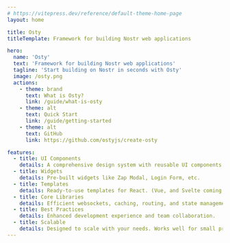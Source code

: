 ```yaml
---
# https://vitepress.dev/reference/default-theme-home-page
layout: home

title: Osty
titleTemplate: Framework for building Nostr web applications

hero:
  name: 'Osty'
  text: 'Framework for building Nostr web applications'
  tagline: 'Start building on Nostr in seconds with Osty'
  image: /osty.png
  actions:
    - theme: brand
      text: What is Osty?
      link: /guide/what-is-osty
    - theme: alt
      text: Quick Start
      link: /guide/getting-started
    - theme: alt
      text: GitHub
      link: https://github.com/ostyjs/create-osty

features:
  - title: UI Components
    details: A comprehensive design system with reusable UI components.
  - title: Widgets
    details: Pre-built widgets like Zap Modal, Login Form, etc.
  - title: Templates
    details: Ready-to-use templates for React. (Vue, and Svelte coming soon)
  - title: Core Libraries
    details: Efficient websockets, caching, routing, and state management solutions.
  - title: Best Practices
    details: Enhanced development experience and team collaboration.
  - title: Scalable
    details: Designed to scale with your needs. Works well for small projects and large projects alike.
---
```


<style>
:root {
  --vp-home-hero-name-color: transparent !important;
  --vp-home-hero-name-background: -webkit-linear-gradient(120deg, #802dd3 30%, #3367b7) !important;

  --vp-home-hero-image-background-image: linear-gradient(-45deg, #802dd3 50%, #3367b7 50%) !important;
  --vp-home-hero-image-filter: blur(44px) !important;
}

@media (min-width: 640px) {
  :root {
    --vp-home-hero-image-filter: blur(56px) !important;
  }
}

@media (min-width: 960px) {
  :root {
    --vp-home-hero-image-filter: blur(68px) !important;
  }
}
</style>
